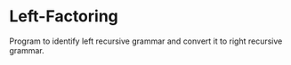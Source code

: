 # Left-Factoring
Program to identify left recursive grammar and convert it to right recursive grammar.
